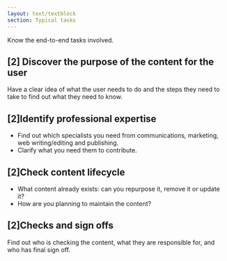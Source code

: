 ```yaml
---
layout: text/textblock
section: Typical tasks
---
```


Know the end-to-end tasks involved.

## [2] Discover the purpose of the content for the user
Have a clear idea of what the user needs to do and the steps they need to take to find out what they need to know.

## [2]Identify professional expertise
- Find out which specialists you need from communications, marketing, web writing/editing and publishing.
- Clarify what you need them to contribute.

## [2]Check content lifecycle
- What content already exists: can you repurpose it, remove it or update it?
- How are you planning to maintain the content?

## [2]Checks and sign offs
Find out who is checking the content, what they are responsible for, and who has final sign off.
